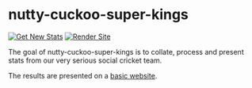 
# nutty-cuckoo-super-kings

<!-- badges: start -->
[![Get New Stats](https://github.com/jimmyday12/nutty-cuckoo-super-kings/workflows/get_new_stats/badge.svg)](https://github.com/jimmyday12/nutty-cuckoo-super-kings/actions)
[![Render Site](https://github.com/jimmyday12/nutty-cuckoo-super-kings/workflows/render_site/badge.svg)](https://github.com/jimmyday12/nutty-cuckoo-super-kings/actions)
<!-- badges: end -->

The goal of nutty-cuckoo-super-kings is to collate, process and present stats from our very serious social cricket team. 

The results are presented on a [basic website](https://jimmyday12.github.io/nutty-cuckoo-super-kings/). 

